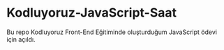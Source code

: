 # Kodluyoruz-JavaScript-Saat
Bu repo Kodluyoruz Front-End Eğitiminde oluşturduğum JavaScript ödevi  için açıldı.
